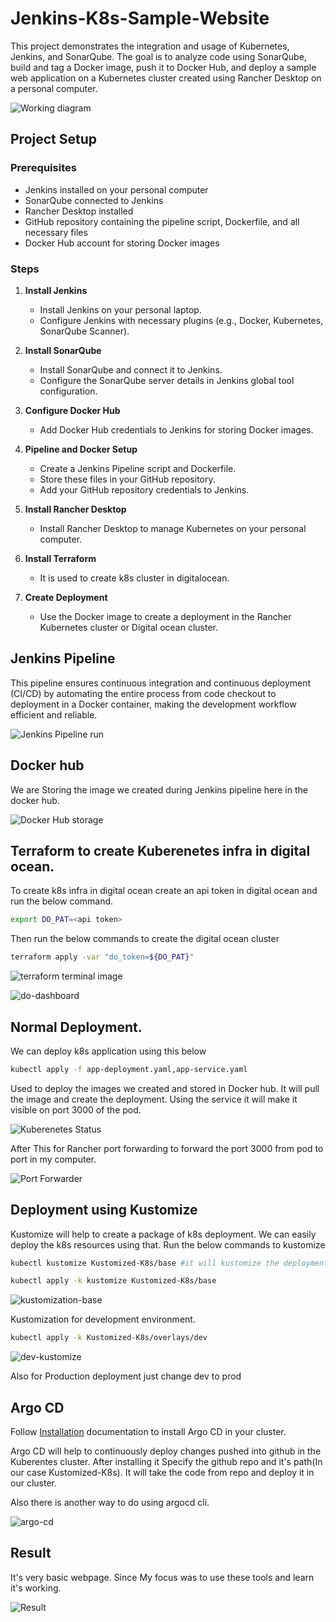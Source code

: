 # Jenkins-K8s-Sample-Website

This project demonstrates the integration and usage of Kubernetes, Jenkins, and SonarQube. The goal is to analyze code using SonarQube, build and tag a Docker image, push it to Docker Hub, and deploy a sample web application on a Kubernetes cluster created using Rancher Desktop on a personal computer.

![Working diagram](images/jenkins-simplewebapp-full.png)

## Project Setup

### Prerequisites
- Jenkins installed on your personal computer
- SonarQube connected to Jenkins
- Rancher Desktop installed
- GitHub repository containing the pipeline script, Dockerfile, and all necessary files
- Docker Hub account for storing Docker images

### Steps

1. **Install Jenkins**
   - Install Jenkins on your personal laptop.
   - Configure Jenkins with necessary plugins (e.g., Docker, Kubernetes, SonarQube Scanner).

2. **Install SonarQube**
   - Install SonarQube and connect it to Jenkins.
   - Configure the SonarQube server details in Jenkins global tool configuration.

3. **Configure Docker Hub**
   - Add Docker Hub credentials to Jenkins for storing Docker images.

4. **Pipeline and Docker Setup**
   - Create a Jenkins Pipeline script and Dockerfile.
   - Store these files in your GitHub repository.
   - Add your GitHub repository credentials to Jenkins.

5. **Install Rancher Desktop**
   - Install Rancher Desktop to manage Kubernetes on your personal computer.

6. **Install Terraform**
   - It is used to create k8s cluster in digitalocean.


7. **Create Deployment**
   - Use the Docker image to create a deployment in the Rancher Kubernetes cluster or Digital ocean cluster.

## Jenkins Pipeline

This pipeline ensures continuous integration and continuous deployment (CI/CD) by automating the entire process from code checkout to deployment in a Docker container, making the development workflow efficient and reliable.


![Jenkins Pipeline run](images/Jenkins_pipeline_run.png)

## Docker hub

We are Storing the image we created during Jenkins pipeline here in the docker hub.

![Docker Hub storage](images/Docker-hub_images.png)

## Terraform to create Kuberenetes infra in digital ocean.

To create k8s infra in digital ocean create an api token in digital ocean and run the below command.

```bash
export DO_PAT=<api token>
```
Then run the below commands to create the digital ocean cluster

```bash
terraform apply -var "do_token=${DO_PAT}"
```
![terraform terminal image](images/terraf-terminal.png)

![do-dashboard](images/do-dashboar.png)




## Normal Deployment. 

We can deploy k8s application using this below
```bash
kubectl apply -f app-deployment.yaml,app-service.yaml
```


Used to deploy the images we created and stored in Docker hub. It will pull the image and create the deployment. Using the service it will make it visible on port 3000 of the pod.

![Kuberenetes Status](images/K8s_status.png)

After This for Rancher port forwarding to forward the port 3000 from pod to port in my computer.

![Port Forwarder](images/port_forwarding.png)

## Deployment using Kustomize

Kustomize will help to create a package of k8s deployment. We can easily deploy the k8s resources using that. Run the below commands to kustomize 
```bash
kubectl kustomize Kustomized-K8s/base #it will kustomize the deployment and everything

kubectl apply -k kustomize Kustomized-K8s/base

```

![kustomization-base](images/kustomize-base.png)

Kustomization for development environment.

```bash
kubectl apply -k Kustomized-K8s/overlays/dev
```

![dev-kustomize](images/kustomize-dev.png)

Also for Production deployment just change dev to prod

## Argo CD

Follow [Installation](https://argo-cd.readthedocs.io/en/stable/getting_started/) documentation to install Argo CD in your cluster.

Argo CD will help to continuously deploy changes pushed into github in the Kuberentes cluster.
After installing it Specify the github repo and it's path(In our case Kustomized-K8s). It will take the code from repo and deploy it in our cluster.

Also there is another way to do using argocd cli.

![argo-cd](images/argo-cd.png)


## Result

It's very basic webpage. Since My focus was to use these tools and learn it's working.

![Result](images/Webpage.png)


